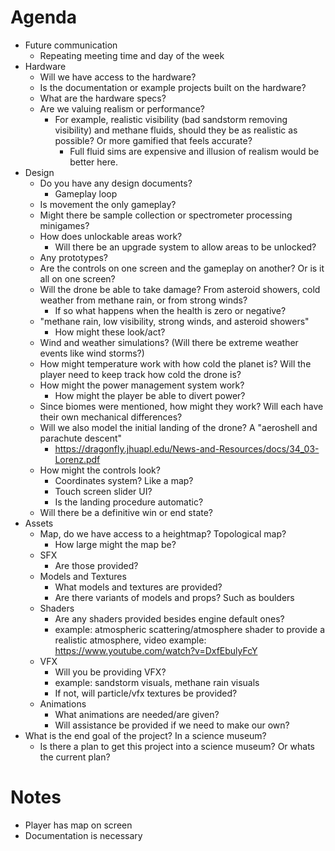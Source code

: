 # Agenda
- Future communication
	- Repeating meeting time and day of the week
- Hardware
	- Will we have access to the hardware?
	- Is the documentation or example projects built on the hardware?
	- What are the hardware specs?
	- Are we valuing realism or performance?
		- For example, realistic visibility (bad sandstorm removing visibility) and methane fluids, should they be as realistic as possible? Or more gamified that feels accurate?
			- Full fluid sims are expensive and illusion of realism would be better here.
- Design
	- Do you have any design documents?
		- Gameplay loop
	- Is movement the only gameplay?
	- Might there be sample collection or spectrometer processing minigames?
	- How does unlockable areas work?
		- Will there be an upgrade system to allow areas to be unlocked?
	- Any prototypes?
	- Are the controls on one screen and the gameplay on another? Or is it all on one screen?
	- Will the drone be able to take damage? From asteroid showers, cold weather from methane rain, or from strong winds?
		- If so what happens when the health is zero or negative?
	- "methane rain, low visibility, strong winds, and asteroid showers"
		- How might these look/act?
	- Wind and weather simulations? (Will there be extreme weather events like wind storms?)
	- How might temperature work with how cold the planet is? Will the player need to keep track how cold the drone is?
	- How might the power management system work?
		- How might the player be able to divert power?
	- Since biomes were mentioned, how might they work? Will each have their own mechanical differences?
	- Will we also model the initial landing of the drone? A "aeroshell and parachute descent"
		- https://dragonfly.jhuapl.edu/News-and-Resources/docs/34_03-Lorenz.pdf
	- How might the controls look?
		- Coordinates system? Like a map?
		- Touch screen slider UI?
		- Is the landing procedure automatic?
	- Will there be a definitive win or end state?
- Assets
	- Map, do we have access to a heightmap? Topological map?
		- How large might the map be?
	- SFX
		- Are those provided?
	- Models and Textures
		- What models and textures are provided?
		- Are there variants of models and props? Such as boulders
	- Shaders
		- Are any shaders provided besides engine default ones?
		- example: atmospheric scattering/atmosphere shader to provide a realistic atmosphere, video example: https://www.youtube.com/watch?v=DxfEbulyFcY
	- VFX
		- Will you be providing VFX?
		- example: sandstorm visuals, methane rain visuals
		- If not, will particle/vfx textures be provided?
	- Animations
		- What animations are needed/are given?
		- Will assistance be provided if we need to make our own?
- What is the end goal of the project? In a science museum?
	- Is there a plan to get this project into a science museum? Or whats the current plan?
# Notes
- Player has map on screen
- Documentation is necessary